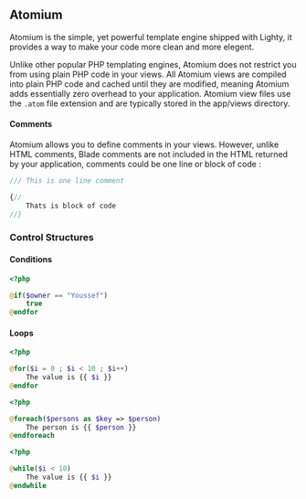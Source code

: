 ## Atomium

Atomium is the simple, yet powerful template engine shipped with Lighty, it provides a way to make your code more clean and more elegent.

Unlike other popular PHP templating engines, Atomium does not restrict you from using plain PHP code in your views. All Atomium views are compiled into plain PHP code and cached until they are modified, meaning Atomium adds essentially zero overhead to your application. Atomium view files use the `.atom` file extension and are typically stored in the app/views directory.

#### Comments

Atomium allows you to define comments in your views. However, unlike HTML comments, Blade comments are not included in the HTML returned by your application, comments could be one line or block of code :

```php
/// This is one line comment
```

```php
{// 
	Thats is block of code
//}
```



### Control Structures
#### Conditions
```php
<?php

@if($owner == "Youssef")
	true
@endfor
```

#### Loops

```php
<?php

@for($i = 0 ; $i < 10 ; $i++)
	The value is {{ $i }} 
@endfor
```


```php
<?php

@foreach($persons as $key => $person)
	The person is {{ $person }} 
@endforeach
```

```php
<?php

@while($i < 10)
	The value is {{ $i }} 
@endwhile
```
